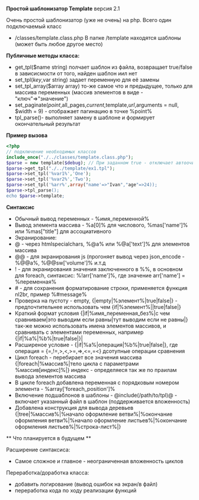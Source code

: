**Простой шаблонизатор Template**
версия 2.1

Очень простой шаблонизатор (уже не очень) на php. Всего один подключаемый класс
* /classes/template.class.php
В папке /template  находятся шаблоны (может быть любое другое место)

**Публичные методы класса:**

* get_tpl($name string) полчает шаблон из файла, возвращает true/false в зависисмости от того, найден шаблон иил нет
* set_tpl($key,$var string) задает переменную для её замены
* set_tpl_array($array array)  то-же самое что и предыдущее, только для массива переменных (массив элементов в виде - "ключ"=>"значение")
* set_paginate($point,$all_pages,$current,$template,$url,$arguments = null, $width = 9) - отображает пагинацию в точке %point%
* tpl_parse()- выполняет замену в шаблоне и формирует окончательный результат

**Пример вызова**

```php
<?php
// подключение необходимых классов
include_once("./../classes/template.class.php");	
$parse = new template($debug); // При заданном true - отключает автоочистку резлуьтата от перевода строк и табуляций, по умолчанию false - очистка присутствует
$parse->get_tpl("./../template/ex1.tpl");	
$parse->set_tpl('%var1%','One');
$parse->set_tpl('%var2%','Two');
$parse->set_tpl('%arr%',array("name'=>"Ivan","age"=>24));
$parse->tpl_parse();
echo $parse->template;
```

**Синтаксис**

* Обычный вывод переменных - %имя_переменной%
* Вывод элемента массива -  %a[0]% для числового, %mas['name']% или %mas["title"] для ассоциативного
* Экранирование: 
* @  -  через htmlspecialchars, %@a% или %@a['text']% для элементов массива
* @@ - для экранирования js (прогоняет вывод через json_encode - %@@a%, %@@sw['volume']% и.т.д
* !  - для экранирования значения заключенного в %%, в основном для foreach, синтаксис: %!arr['name']%, где значение arr['name'] = %переменная%
* \#  - для сохранения форматирование строки, применяется функция nl2br, пример  %#message%
* Проверка на пустоту - empty, {|empty|%элемент%|true|false|} - предпочтительнее использовать чем {if|%элемент%||true|false|}
* Краткий формат условия {|if|%имя_переменная_без%|с чем сравниваем|это выводим если равны|тут выводим если не равны|} так-же можно использовать имена элементов массивов, и сравнивать с элементами переменных, например {|if|%a%|%b%|true|false|}|
* Расширеное условие - {|if|%a%|операция|%b%|true|false|}, где операция = {=,!=,>,<,>=,=>,<=,=<} дсотупные операции сравнения
* Цикл foreach  - перебирает все значения массива {|foreach|%массив%|тело цикла с параметрами %массив[индекс]%|} индекс - определяеся так же по праилам вывода элементов массива
* В цикле foreach добавлена переменная с порядковым номером элемента - %array['foreach_position']%
* Включение подшаблонов в шаблоны - @include(/path/to/tpl)@ - включает указанный файл в шаблон (поддерживается вложенность)
* Добавлена конструкция для вывода деревьев {|tree|%массив%|%начало оформление ветви%|%окончание оформления ветви%|%начало оформление листьев%|%окончание оформления листьев%|%строка-лист%|}
	

** Что планируется в будущем **

Расширение синтаксиса:

* Самое сложное и главное - неограниченная вложенность циклов

Переработка/доработка класса:
* добавить логирование (вывод ошибок на экран/в файл)
* переработка кода по ходу реализации функций

